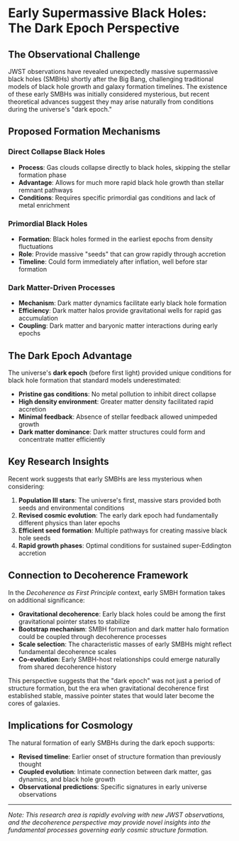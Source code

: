 # Early Supermassive Black Holes: The Dark Epoch Perspective

## The Observational Challenge

JWST observations have revealed unexpectedly massive supermassive black holes (SMBHs) shortly after the Big Bang, challenging traditional models of black hole growth and galaxy formation timelines. The existence of these early SMBHs was initially considered mysterious, but recent theoretical advances suggest they may arise naturally from conditions during the universe's "dark epoch."

## Proposed Formation Mechanisms

### Direct Collapse Black Holes
- **Process**: Gas clouds collapse directly to black holes, skipping the stellar formation phase
- **Advantage**: Allows for much more rapid black hole growth than stellar remnant pathways
- **Conditions**: Requires specific primordial gas conditions and lack of metal enrichment

### Primordial Black Holes
- **Formation**: Black holes formed in the earliest epochs from density fluctuations
- **Role**: Provide massive "seeds" that can grow rapidly through accretion
- **Timeline**: Could form immediately after inflation, well before star formation

### Dark Matter-Driven Processes
- **Mechanism**: Dark matter dynamics facilitate early black hole formation
- **Efficiency**: Dark matter halos provide gravitational wells for rapid gas accumulation
- **Coupling**: Dark matter and baryonic matter interactions during early epochs

## The Dark Epoch Advantage

The universe's **dark epoch** (before first light) provided unique conditions for black hole formation that standard models underestimated:

- **Pristine gas conditions**: No metal pollution to inhibit direct collapse
- **High density environment**: Greater matter density facilitated rapid accretion
- **Minimal feedback**: Absence of stellar feedback allowed unimpeded growth
- **Dark matter dominance**: Dark matter structures could form and concentrate matter efficiently

## Key Research Insights

Recent work suggests that early SMBHs are less mysterious when considering:

1. **Population III stars**: The universe's first, massive stars provided both seeds and environmental conditions
2. **Revised cosmic evolution**: The early dark epoch had fundamentally different physics than later epochs
3. **Efficient seed formation**: Multiple pathways for creating massive black hole seeds
4. **Rapid growth phases**: Optimal conditions for sustained super-Eddington accretion

## Connection to Decoherence Framework

In the *Decoherence as First Principle* context, early SMBH formation takes on additional significance:

- **Gravitational decoherence**: Early black holes could be among the first gravitational pointer states to stabilize
- **Bootstrap mechanism**: SMBH formation and dark matter halo formation could be coupled through decoherence processes
- **Scale selection**: The characteristic masses of early SMBHs might reflect fundamental decoherence scales
- **Co-evolution**: Early SMBH-host relationships could emerge naturally from shared decoherence history

This perspective suggests that the "dark epoch" was not just a period of structure formation, but the era when gravitational decoherence first established stable, massive pointer states that would later become the cores of galaxies.

## Implications for Cosmology

The natural formation of early SMBHs during the dark epoch supports:
- **Revised timeline**: Earlier onset of structure formation than previously thought
- **Coupled evolution**: Intimate connection between dark matter, gas dynamics, and black hole growth
- **Observational predictions**: Specific signatures in early universe observations

---

*Note: This research area is rapidly evolving with new JWST observations, and the decoherence perspective may provide novel insights into the fundamental processes governing early cosmic structure formation.*
